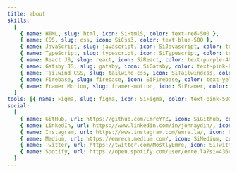 ```yaml
---
title: about
skills:
  [
    { name: HTML, slug: html, icon: SiHtml5, color: text-red-500 },
    { name: CSS, slug: css, icon: SiCss3, color: text-blue-500 },
    { name: JavaScript, slug: javascript, icon: SiJavascript, color: text-yellow-300 },
    { name: TypeScript, slug: typescript, icon: SiTypescript, color: text-blue-500 },
    { name: React JS, slug: react, icon: SiReact, color: text-purple-400 },
    { name: Gatsby JS, slug: gatsby, icon: SiGatsby, color: text-pink-600 },
    { name: Tailwind CSS, slug: tailwind-css, icon: SiTailwindcss, color: text-blue-500 },
    { name: Firebase, slug: firebase, icon: SiFirebase, color: text-yellow-500 },
    { name: Framer Motion, slug: framer-motion, icon: SiFramer, color: text-purple-500 },
  ]
tools: [{ name: Figma, slug: figma, icon: SiFigma, color: text-pink-500 }, { name: Adobe Creative Suite, slug: adobe-creative-suite, icon: SiAdobe, color: text-red-500 }]
social:
  [
    { name: GitHub, url: https://github.com/EmreYYZ, icon: SiGithub, color: text-gray-900 },
    { name: LinkedIn, url: https://www.linkedin.com/in/johnaydin/, icon: SiLinkedin, color: text-blue-800 },
    { name: Instagram, url: https://www.instagram.com/emre.la/, icon: SiInstagram, color: text-pink-800 },
    { name: Medium, url: https://emreca.medium.com/, icon: SiMedium, color: text-gray-900 },
    { name: Twitter, url: https://twitter.com/MostlyEmre, icon: SiTwitter, color: text-blue-500 },
    { name: Spotify, url: https://open.spotify.com/user/emre.la?si=436eddc77edf438e, icon: SiSpotify, color: text-green-500 },
  ]
---
```

